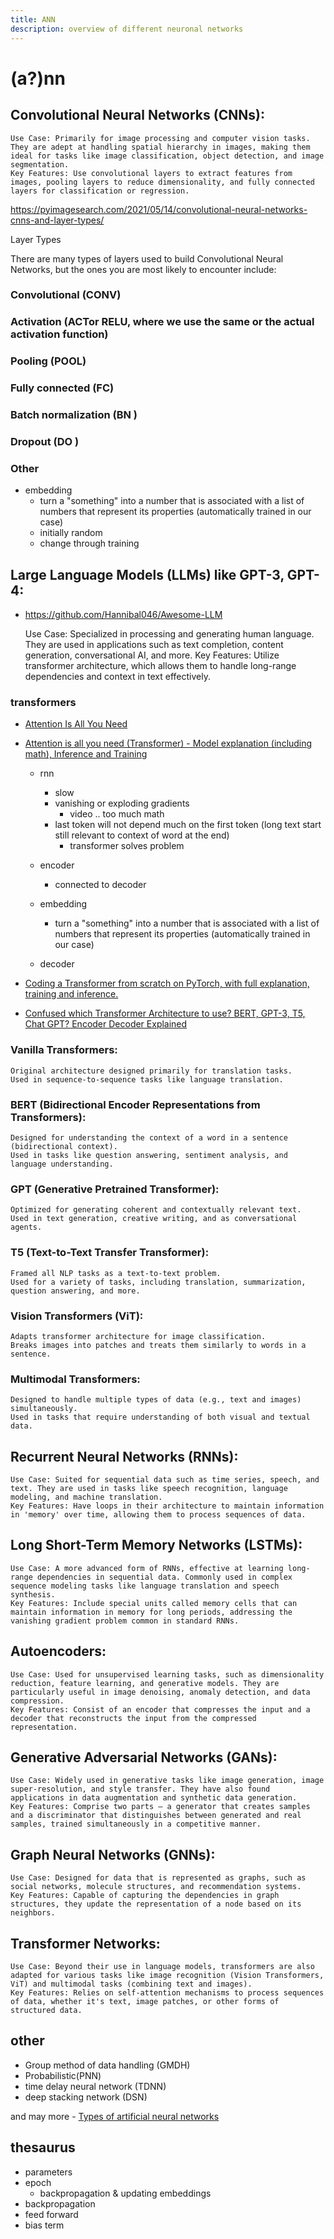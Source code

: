 ```yaml
---
title: ANN
description: overview of different neuronal networks
---
```


# (a?)nn

## Convolutional Neural Networks (CNNs):

    Use Case: Primarily for image processing and computer vision tasks. They are adept at handling spatial hierarchy in images, making them ideal for tasks like image classification, object detection, and image segmentation.
    Key Features: Use convolutional layers to extract features from images, pooling layers to reduce dimensionality, and fully connected layers for classification or regression.

https://pyimagesearch.com/2021/05/14/convolutional-neural-networks-cnns-and-layer-types/

Layer Types

There are many types of layers used to build Convolutional Neural Networks, but the ones you are most likely to encounter include:

### Convolutional (CONV)

### Activation (ACTor RELU, where we use the same or the actual activation function)

### Pooling (POOL)

### Fully connected (FC)

### Batch normalization (BN )

### Dropout (DO )

### Other

- embedding
  - turn a "something" into a number that is associated with a list of numbers that represent its properties (automatically trained in our case)
  - initially random
  - change through training

## Large Language Models (LLMs) like GPT-3, GPT-4:

- https://github.com/Hannibal046/Awesome-LLM

  Use Case: Specialized in processing and generating human language. They are used in applications such as text completion, content generation, conversational AI, and more.
  Key Features: Utilize transformer architecture, which allows them to handle long-range dependencies and context in text effectively.

### transformers

- [Attention Is All You Need](https://arxiv.org/abs/1706.03762)

- [Attention is all you need (Transformer) - Model explanation (including math), Inference and Training](https://www.youtube.com/watch?v=bCz4OMemCcA&ab_channel=UmarJamil)

  - rnn

    - slow
    - vanishing or exploding gradients
      - video .. too much math
    - last token will not depend much on the first token (long text start still relevant to context of word at the end)
      - transformer solves problem

  - encoder
    - connected to decoder
  - embedding
    - turn a "something" into a number that is associated with a list of numbers that represent its properties (automatically trained in our case)
  - decoder

- [Coding a Transformer from scratch on PyTorch, with full explanation, training and inference.](https://www.youtube.com/watch?v=ISNdQcPhsts&ab_channel=UmarJamil)

- [Confused which Transformer Architecture to use? BERT, GPT-3, T5, Chat GPT? Encoder Decoder Explained](https://www.youtube.com/watch?v=wuj8Hao1TT4&ab_channel=DatafuseAnalytics)

### Vanilla Transformers:

    Original architecture designed primarily for translation tasks.
    Used in sequence-to-sequence tasks like language translation.

### BERT (Bidirectional Encoder Representations from Transformers):

    Designed for understanding the context of a word in a sentence (bidirectional context).
    Used in tasks like question answering, sentiment analysis, and language understanding.

### GPT (Generative Pretrained Transformer):

    Optimized for generating coherent and contextually relevant text.
    Used in text generation, creative writing, and as conversational agents.

### T5 (Text-to-Text Transfer Transformer):

    Framed all NLP tasks as a text-to-text problem.
    Used for a variety of tasks, including translation, summarization, question answering, and more.

### Vision Transformers (ViT):

    Adapts transformer architecture for image classification.
    Breaks images into patches and treats them similarly to words in a sentence.

### Multimodal Transformers:

    Designed to handle multiple types of data (e.g., text and images) simultaneously.
    Used in tasks that require understanding of both visual and textual data.

## Recurrent Neural Networks (RNNs):

    Use Case: Suited for sequential data such as time series, speech, and text. They are used in tasks like speech recognition, language modeling, and machine translation.
    Key Features: Have loops in their architecture to maintain information in 'memory' over time, allowing them to process sequences of data.

## Long Short-Term Memory Networks (LSTMs):

    Use Case: A more advanced form of RNNs, effective at learning long-range dependencies in sequential data. Commonly used in complex sequence modeling tasks like language translation and speech synthesis.
    Key Features: Include special units called memory cells that can maintain information in memory for long periods, addressing the vanishing gradient problem common in standard RNNs.

## Autoencoders:

    Use Case: Used for unsupervised learning tasks, such as dimensionality reduction, feature learning, and generative models. They are particularly useful in image denoising, anomaly detection, and data compression.
    Key Features: Consist of an encoder that compresses the input and a decoder that reconstructs the input from the compressed representation.

## Generative Adversarial Networks (GANs):

    Use Case: Widely used in generative tasks like image generation, image super-resolution, and style transfer. They have also found applications in data augmentation and synthetic data generation.
    Key Features: Comprise two parts – a generator that creates samples and a discriminator that distinguishes between generated and real samples, trained simultaneously in a competitive manner.

## Graph Neural Networks (GNNs):

    Use Case: Designed for data that is represented as graphs, such as social networks, molecule structures, and recommendation systems.
    Key Features: Capable of capturing the dependencies in graph structures, they update the representation of a node based on its neighbors.

## Transformer Networks:

    Use Case: Beyond their use in language models, transformers are also adapted for various tasks like image recognition (Vision Transformers, ViT) and multimodal tasks (combining text and images).
    Key Features: Relies on self-attention mechanisms to process sequences of data, whether it's text, image patches, or other forms of structured data.

## other

- Group method of data handling (GMDH)
- Probabilistic(PNN)
- time delay neural network (TDNN)
- deep stacking network (DSN)

and may more - [Types of artificial neural networks](https://en.wikipedia.org/wiki/Types_of_artificial_neural_networks)

## thesaurus

- parameters
- epoch
  - backpropagation & updating embeddings
- backpropagation
- feed forward
- bias term
